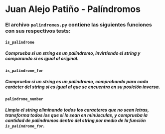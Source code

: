 # Juan Alejo Patiño - Palíndromos

### El archivo `palindromes.py` contiene las siguientes funciones con sus respectivos tests:

#### `is_palindrome`
##### Comprueba si un string es un palíndromo, invirtiendo el string y comparando si es igual al original.

#### `is_palindrome_for`
##### Comprueba si un string es un palíndromo, comprobando para cada carácter del string si es igual al que se encuentra en su posición inversa.

#### `palindrome_number`
##### Limpia el string eliminando todos los caracteres que no sean letras, transforma todos los que sí lo sean en minúsculas, y comprueba la cantidad de palíndromos dentro del string por medio de la función `is_palindrome_for`.